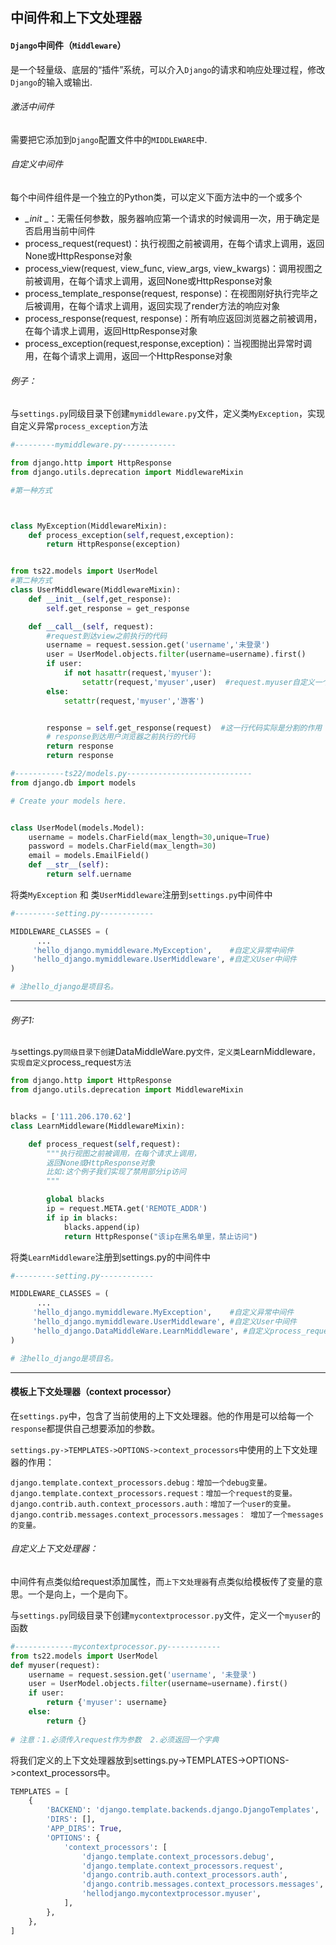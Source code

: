 ## 中间件和上下文处理器

#### `Django`中间件（`Middleware`）

是一个轻量级、底层的“插件”系统，可以介入`Django`的请求和响应处理过程，修改`Django`的输入或输出.

###### 激活中间件

需要把它添加到`Django`配置文件中的`MIDDLEWARE`中.

###### 自定义中间件

每个中间件组件是一个独立的Python类，可以定义下面方法中的一个或多个

- *_init* _：无需任何参数，服务器响应第一个请求的时候调用一次，用于确定是否启用当前中间件
- process_request(request)：执行视图之前被调用，在每个请求上调用，返回None或HttpResponse对象
- process_view(request, view_func, view_args, view_kwargs)：调用视图之前被调用，在每个请求上调用，返回None或HttpResponse对象
- process_template_response(request, response)：在视图刚好执行完毕之后被调用，在每个请求上调用，返回实现了render方法的响应对象
- process_response(request, response)：所有响应返回浏览器之前被调用，在每个请求上调用，返回HttpResponse对象
- process_exception(request,response,exception)：当视图抛出异常时调用，在每个请求上调用，返回一个HttpResponse对象

###### 例子：

与`settings.py`同级目录下创建`mymiddleware.py`文件，定义类`MyException`，实现自定义异常`process_exception`方法

```python
#---------mymiddleware.py------------

from django.http import HttpResponse
from django.utils.deprecation import MiddlewareMixin

#第一种方式



class MyException(MiddlewareMixin):
    def process_exception(self,request,exception):
        return HttpResponse(exception)


from ts22.models import UserModel
#第二种方式
class UserMiddleware(MiddlewareMixin):
    def __init__(self,get_response):
        self.get_response = get_response

    def __call__(self, request):
        #request到达view之前执行的代码
        username = request.session.get('username','未登录')
        user = UserModel.objects.filter(username=username).first()
        if user:
            if not hasattr(request,'myuser'):
                setattr(request,'myuser',user)  #request.myuser自定义一个属性
        else:
            setattr(request,'myuser','游客')


        response = self.get_response(request)  #这一行代码实际是分割的作用
        # response到达用户浏览器之前执行的代码
        return response
        return response
```



```python
#-----------ts22/models.py----------------------------
from django.db import models

# Create your models here.


class UserModel(models.Model):
    username = models.CharField(max_length=30,unique=True)
    password = models.CharField(max_length=30)
    email = models.EmailField()
    def __str__(self):
        return self.uername
```





将类`MyException` 和 类`UserMiddleware`注册到`settings.py`中间件中

```python
#---------setting.py------------

MIDDLEWARE_CLASSES = (
      ...
     'hello_django.mymiddleware.MyException',    #自定义异常中间件
     'hello_django.mymiddleware.UserMiddleware', #自定义User中间件
)

# 注hello_django是项目名。
```

------



###### 例子1:

`与`settings.py`同级目录下创建`DataMiddleWare.py`文件，定义类`LearnMiddleware`，实现自定义`process_request`方法`

```python
from django.http import HttpResponse
from django.utils.deprecation import MiddlewareMixin


blacks = ['111.206.170.62']
class LearnMiddleware(MiddlewareMixin):

    def process_request(self,request):
        """执行视图之前被调用，在每个请求上调用，
        返回None或HttpResponse对象
        比如:这个例子我们实现了禁用部分ip访问
        """

        global blacks
        ip = request.META.get('REMOTE_ADDR')
        if ip in blacks:
            blacks.append(ip)
            return HttpResponse("该ip在黑名单里，禁止访问")

```

将类`LearnMiddleware`注册到settings.py的中间件中

```python
#---------setting.py------------

MIDDLEWARE_CLASSES = (
      ...
     'hello_django.mymiddleware.MyException',    #自定义异常中间件
     'hello_django.mymiddleware.UserMiddleware', #自定义User中间件
     'hello_django.DataMiddleWare.LearnMiddleware', #自定义process_request
)

# 注hello_django是项目名。
```

------



#### 模板上下文处理器（context processor）

在`settings.py`中，包含了当前使用的上下文处理器。他的作用是可以给每一个`response`都提供自己想要添加的参数。

`settings.py->TEMPLATES->OPTIONS->context_processors`中使用的上下文处理器的作用：

```
django.template.context_processors.debug：增加一个debug变量。
django.template.context_processors.request：增加一个request的变量。
django.contrib.auth.context_processors.auth：增加了一个user的变量。
django.contrib.messages.context_processors.messages： 增加了一个messages的变量。
```

###### 自定义上下文处理器：

中间件有点类似给request添加属性，而`上下文处理器`有点类似给模板传了变量的意思。一个是向上，一个是向下。

与`settings.py`同级目录下创建`mycontextprocessor.py`文件，定义一个`myuser`的函数

```python
#-------------mycontextprocessor.py------------
from ts22.models import UserModel
def myuser(request):
    username = request.session.get('username', '未登录')
    user = UserModel.objects.filter(username=username).first()
    if user:
        return {'myuser': username}
    else:
        return {}
        
# 注意：1.必须传入request作为参数  2.必须返回一个字典
```

将我们定义的上下文处理器放到settings.py->TEMPLATES->OPTIONS->context_processors中。

```python
TEMPLATES = [
    {
        'BACKEND': 'django.template.backends.django.DjangoTemplates',
        'DIRS': [],
        'APP_DIRS': True,
        'OPTIONS': {
            'context_processors': [
                'django.template.context_processors.debug',
                'django.template.context_processors.request',
                'django.contrib.auth.context_processors.auth',
                'django.contrib.messages.context_processors.messages',
                'hellodjango.mycontextprocessor.myuser',
            ],
        },
    },			
]
```